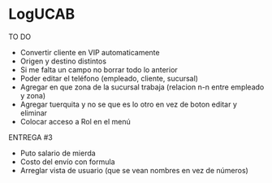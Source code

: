 # LogUCAB
TO DO
- Convertir cliente en VIP automaticamente
- Origen y destino distintos
- Si me falta un campo no borrar todo lo anterior
- Poder editar el teléfono (empleado, cliente, sucursal) 
- Agregar en que zona de la sucursal trabaja (relacion n-n entre empleado y zona)
- Agregar tuerquita y no se que es lo otro en vez de boton editar y eliminar 
- Colocar acceso a  Rol en el menú

ENTREGA #3

- Puto salario de mierda
- Costo del envío con formula
- Arreglar vista de usuario (que se vean nombres en vez de números)
